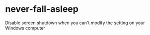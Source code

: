 # never-fall-asleep
Disable screen shutdown when you can't modify the setting on your Windows computer
